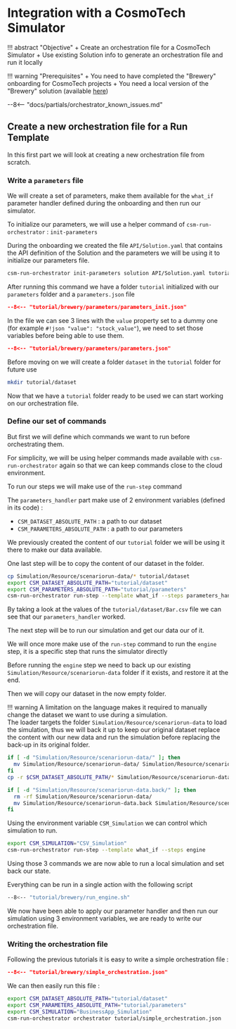 # Integration with a CosmoTech Simulator

!!! abstract "Objective"
    + Create an orchestration file for a CosmoTech Simulator
    + Use existing Solution info to generate an orchestration file and run it locally

!!! warning "Prerequisites"
    + You need to have completed the "Brewery" onboarding for CosmoTech projects
    + You need a local version of the "Brewery" solution (available [here](https://github.com/Cosmo-Tech/onboarding-brewery-solution))

--8<-- "docs/partials/orchestrator_known_issues.md"

## Create a new orchestration file for a Run Template

In this first part we will look at creating a new orchestration file from scratch.

### Write a `parameters` file

We will create a set of parameters, make them available for the `what_if` parameter handler defined during the onboarding and then run our simulator.

To initialize our parameters, we will use a helper command of `csm-run-orchestrator` : `init-parameters`

During the onboarding we created the file `API/Solution.yaml` that contains the API definition of the Solution and the parameters we will be using it to initialize our parameters file. 

```bash title="Initialize parameters.json"
csm-run-orchestrator init-parameters solution API/Solution.yaml tutorial/parameters what_if --no-write-csv --write-json
```

After running this command we have a folder `tutorial` initialized with our `parameters` folder and a `parameters.json` file

```json title="tutorial/parameters/parameters.json" linenums="1"
--8<-- "tutorial/brewery/parameters/parameters_init.json"
```

In the file we can see 3 lines with the `value` property set to a dummy one (for example `#!json "value": "stock_value"`), we need to set those variables before being able to use them.

```json title="updated parameters.json" linenums="1" hl_lines="4 10 16"
--8<-- "tutorial/brewery/parameters/parameters.json"
```

Before moving on we will create a folder `dataset` in the `tutorial` folder for future use

```bash
mkdir tutorial/dataset
```

Now that we have a `tutorial` folder ready to be used we can start working on our orchestration file.

### Define our set of commands

But first we will define which commands we want to run before orchestrating them.

For simplicity, we will be using helper commands made available with `csm-run-orchestrator` again so that we can keep commands close to the cloud environment.

To run our steps we will make use of the `run-step` command

The `parameters_handler` part make use of 2 environment variables (defined in its code) : 
- `CSM_DATASET_ABSOLUTE_PATH` : a path to our dataset
- `CSM_PARAMETERS_ABSOLUTE_PATH` : a path to our parameters

We previously created the content of our `tutorial` folder we will be using it there to make our data available.

One last step will be to copy the content of our dataset in the folder.

```bash title="run parameter handler step"
cp Simulation/Resource/scenariorun-data/* tutorial/dataset
export CSM_DATASET_ABSOLUTE_PATH="tutorial/dataset"
export CSM_PARAMETERS_ABSOLUTE_PATH="tutorial/parameters"
csm-run-orchestrator run-step --template what_if --steps parameters_handler
```

By taking a look at the values of the `tutorial/dataset/Bar.csv` file we can see that our `parameters_handler` worked.

The next step will be to run our simulation and get our data our of it.

We will once more make use of the `run-step` command to run the `engine` step, it is a specific step that runs the simulator directly

Before running the `engine` step we need to back up our existing `Simulation/Resource/scenariorun-data` folder if it exists, and restore it at the end.

Then we will copy our dataset in the now empty folder.

!!! warning
    A limitation on the language makes it required to manually change the dataset we want to use during a simulation.  
    The loader targets the folder `Simulation/Resource/scenariorun-data` to load the simulation, 
    thus we will back it up to keep our original dataset replace the content with our new data and run the simulation 
    before replacing the back-up in its original folder.

```bash title="Back up scenariorun-data"
if [ -d "Simulation/Resource/scenariorun-data/" ]; then
  mv Simulation/Resource/scenariorun-data/ Simulation/Resource/scenariorun-data.back
fi
cp -r $CSM_DATASET_ABSOLUTE_PATH/* Simulation/Resource/scenariorun-data/
```

```bash title="restore scenariorun-data"
if [ -d "Simulation/Resource/scenariorun-data.back/" ]; then
  rm -rf Simulation/Resource/scenariorun-data/ 
  mv Simulation/Resource/scenariorun-data.back Simulation/Resource/scenariorun-data 
fi
```

Using the environment variable `CSM_Simulation` we can control which simulation to run.

```bash title="run simulation"
export CSM_SIMULATION="CSV_Simulation"
csm-run-orchestrator run-step --template what_if --steps engine
```

Using those 3 commands we are now able to run a local simulation and set back our state.

Everything can be run in a single action with the following script
```bash title="tutorial/run_engine.sh"
--8<-- "tutorial/brewery/run_engine.sh"
```

We now have been able to apply our parameter handler and then run our simulation using 3 environment variables, 
we are ready to write our orchestration file.

### Writing the orchestration file

Following the previous tutorials it is easy to write a simple orchestration file :

```json title="tutorial/simple_orchestration.json" 
--8<-- "tutorial/brewery/simple_orchestration.json"
```

We can then easily run this file :

```bash title="run simple_orchestration.json" 
export CSM_DATASET_ABSOLUTE_PATH="tutorial/dataset"
export CSM_PARAMETERS_ABSOLUTE_PATH="tutorial/parameters"
export CSM_SIMULATION="BusinessApp_Simulation"
csm-run-orchestrator orchestrator tutorial/simple_orchestration.json
```